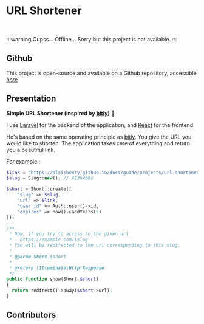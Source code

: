 <script setup>
	import { VPTeamMembers } from 'vitepress/theme'

	const additionalsMembers = []

	const members = [
		...additionalsMembers,
		{
			avatar: "https://github.com/AlxisHenry.png",
			name: "Alexis Henry",
			title: "Contributor",
			links: [
				{ icon: "github", link: "https://github.com/Alxishenry" },
				{
					icon: "linkedin",
					link: "https://www.linkedin.com/in/alexishenry03",
				},
			],
		},
	];
</script>

# URL Shortener <Badge type="tip" text="v0.1.1" />

<br>

:::warning Oupss... 
Offline... Sorry but this project is not available.
:::

## Github

This project is open-source and available on a Github repository, accessible [here](https://github.com/AlxisHenry/url-shortener). 

## Presentation

**Simple URL Shortener (inspired by [bitly](https://bitly.com/)) 🔗**

I use [Laravel](https://laravel.com/) for the backend of the application, and [React](https://fr.reactjs.org/) for the frontend.

He's based on the same operating principle as [bitly](https://bitly.com/). You give the URL you would like to shorten. The application takes care of everything and return you a beautiful link.

For example :

```php
$link = "https://alxishenry.github.io/docs/guide/projects/url-shortener";
$slug = Slug::new(); // A23n4b0s

$short = Short::create([
	"slug" => $slug,
	"url" => $link,
	"user_id" => Auth::user()->id,
	"expires" => now()->addYears(5)
]);

/**
 * Now, if you try to access to the given url
 * - https://example.com/$slug
 * You will be redirected to the url corresponding to this slug.
 * 
 * @param Short $short
 * 
 * @return \Illuminate\Http\Response
 */
public function show(Short $short)
{
  return redirect()->away($short->url);
}
```

## Contributors

<VPTeamMembers size="medium" :members="members" />
